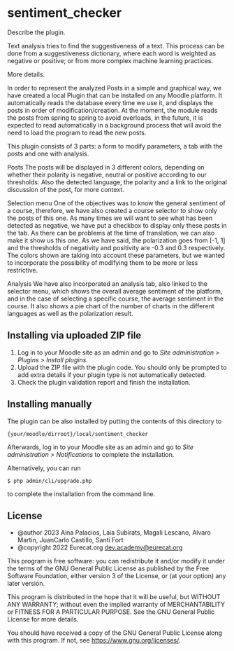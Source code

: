 # sentiment_checker

Describe the plugin.

Text analysis tries to find the suggestiveness of a text. This process can be done from a suggestiveness dictionary, where each word is weighted as negative or positive; or from more complex machine learning practices.


More details.

In order to represent the analyzed Posts in a simple and graphical way, we have created a local Plugin that can be installed on any Moodle platform.
It automatically reads the database every time we use it, and displays the posts in order of modification/creation. At the moment, the module reads the posts from spring to spring to avoid overloads, in the future, it is expected to read automatically in a background process that will avoid the need to load the program to read the new posts.

This plugin consists of 3 parts: a form to modify parameters, a tab with the posts and one with analysis.

Posts
The posts will be displayed in 3 different colors, depending on whether their polarity is negative, neutral or positive according to our thresholds. Also the detected language, the polarity and a link to the original discussion of the post, for more context.

Selection menu
One of the objectives was to know the general sentiment of a course, therefore, we have also created a course selector to show only the posts of this one.
As many times we will want to see what has been detected as negative, we have put a checkbox to display only these posts in the tab.
As there can be problems at the time of translation, we can also make it show us this one.
As we have said, the polarization goes from [-1, 1] and the thresholds of negativity and positivity are -0.3 and 0.3 respectively. The colors shown are taking into account these parameters, but we wanted to incorporate the possibility of modifying them to be more or less restrictive.

Analysis
We have also incorporated an analysis tab, also linked to the selector menu, which shows the overall average sentiment of the platform, and in the case of selecting a specific course, the average sentiment in the course.
It also shows a pie chart of the number of charts in the different languages as well as the polarization result.

## Installing via uploaded ZIP file ##

1. Log in to your Moodle site as an admin and go to _Site administration >
   Plugins > Install plugins_.
2. Upload the ZIP file with the plugin code. You should only be prompted to add
   extra details if your plugin type is not automatically detected.
3. Check the plugin validation report and finish the installation.

## Installing manually ##

The plugin can be also installed by putting the contents of this directory to

    {your/moodle/dirroot}/local/sentiment_checker

Afterwards, log in to your Moodle site as an admin and go to _Site administration >
Notifications_ to complete the installation.

Alternatively, you can run

    $ php admin/cli/upgrade.php

to complete the installation from the command line.

## License ##

 * @author      2023 Aina Palacios, Laia Subirats, Magali Lescano, Alvaro Martin, JuanCarlo Castillo, Santi Fort
 * @copyright   2022 Eurecat.org <dev.academy@eurecat.org>

This program is free software: you can redistribute it and/or modify it under
the terms of the GNU General Public License as published by the Free Software
Foundation, either version 3 of the License, or (at your option) any later
version.

This program is distributed in the hope that it will be useful, but WITHOUT ANY
WARRANTY; without even the implied warranty of MERCHANTABILITY or FITNESS FOR A
PARTICULAR PURPOSE.  See the GNU General Public License for more details.

You should have received a copy of the GNU General Public License along with
this program.  If not, see <https://www.gnu.org/licenses/>.

